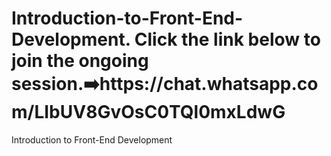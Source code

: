 # Introduction-to-Front-End-Development. Click the link below to join the ongoing session.➡️https://chat.whatsapp.com/LIbUV8GvOsC0TQl0mxLdwG
Introduction to Front-End Development
